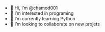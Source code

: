 - 👋 Hi, I’m @chamod001
- 👀 I’m interested in programing 
- 🌱 I’m currently learning Python
- 💞️ I’m looking to collaborate on new projets

<!---
chamod001/chamod001 is a ✨ special ✨ repository because its `README.md` (this file) appears on your GitHub profile.
You can click the Preview link to take a look at your changes.
--->
